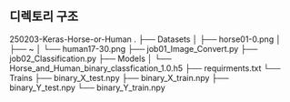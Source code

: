 #


## 디렉토리 구조

250203-Keras-Horse-or-Human
.
├── Datasets
│   ├── horse01-0.png
│   ├── ~
│   └── human17-30.png
├── job01_Image_Convert.py
├── job02_Classification.py
├── Models
│   └── Horse_and_Human_binary_classfication_1.0.h5
├── requirments.txt
└── Trains
    ├── binary_X_test.npy
    ├── binary_X_train.npy
    ├── binary_Y_test.npy
    └── binary_Y_train.npy


